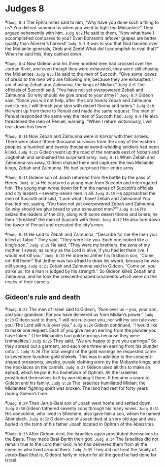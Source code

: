 # Judges 8

¶`Judg 8:1` The Ephraimites said to him, “Why have you done such a thing to us? You did not summon us when you went to fight the Midianites!” They argued vehemently with him.
`Judg 8:2` He said to them, “Now what have I accomplished compared to you? Even Ephraim’s leftover grapes are better quality than Abiezer’s harvest!
`Judg 8:3` It was to you that God handed over the Midianite generals, Oreb and Zeeb! What did I accomplish to rival that?” When he said this, they calmed down.

¶`Judg 8:4` Now Gideon and his three hundred men had crossed over the Jordan River, and even though they were exhausted, they were still chasing the Midianites.
`Judg 8:5` He said to the men of Succoth, “Give some loaves of bread to the men who are following me, because they are exhausted. I am chasing Zebah and Zalmunna, the kings of Midian.”
`Judg 8:6` The officials of Succoth said, “You have not yet overpowered Zebah and Zalmunna. So why should we give bread to your army?”
`Judg 8:7` Gideon said, “Since you will not help, after the Lord hands Zebah and Zalmunna over to me, I will thresh your skin with desert thorns and briers.”
`Judg 8:8` He went up from there to Penuel and made the same request. The men of Penuel responded the same way the men of Succoth had.
`Judg 8:9` He also threatened the men of Penuel, warning, “When I return victoriously, I will tear down this tower.”

¶`Judg 8:10` Now Zebah and Zalmunna were in Karkor with their armies. There were about fifteen thousand survivors from the army of the eastern peoples; a hundred and twenty thousand sword-wielding soldiers had been killed.
`Judg 8:11` Gideon went up the road of the nomads east of Nobah and Jogbehah and ambushed the surprised army.
`Judg 8:12` When Zebah and Zalmunna ran away, Gideon chased them and captured the two Midianite kings, Zebah and Zalmunna. He had surprised their entire army.

¶`Judg 8:13` Gideon son of Joash returned from the battle by the pass of Heres.
`Judg 8:14` He captured a young man from Succoth and interrogated him. The young man wrote down for him the names of Succoth’s officials and city leaders – seventy-seven men in all.
`Judg 8:15` He approached the men of Succoth and said, “Look what I have! Zebah and Zalmunna! You insulted me, saying, ‘You have not yet overpowered Zebah and Zalmunna. So why should we give bread to your exhausted men?’”
`Judg 8:16` He seized the leaders of the city, along with some desert thorns and briers; he then “threshed” the men of Succoth with them.
`Judg 8:17` He also tore down the tower of Penuel and executed the city’s men.

¶`Judg 8:18` He said to Zebah and Zalmunna, “Describe for me the men you killed at Tabor.” They said, “They were like you. Each one looked like a king’s son.”
`Judg 8:19` He said, “They were my brothers, the sons of my mother. I swear, as surely as the Lord is alive, if you had let them live, I would not kill you.”
`Judg 8:20` He ordered Jether his firstborn son, “Come on! Kill them!” But Jether was too afraid to draw his sword, because he was still young.
`Judg 8:21` Zebah and Zalmunna said to Gideon, “Come on, you strike us, for a man is judged by his strength.” So Gideon killed Zebah and Zalmunna, and he took the crescent-shaped ornaments which were on the necks of their camels.

## Gideon's rule and death
¶`Judg 8:22` The men of Israel said to Gideon, “Rule over us – you, your son, and your grandson. For you have delivered us from Midian’s power.”
`Judg 8:23` Gideon said to them, “I will not rule over you, nor will my son rule over you. The Lord will rule over you.”
`Judg 8:24` Gideon continued, “I would like to make one request. Each of you give me an earring from the plunder you have taken.” (The Midianites had gold earrings because they were Ishmaelites.)
`Judg 8:25` They said, “We are happy to give you earrings.” So they spread out a garment, and each one threw an earring from his plunder onto it.
`Judg 8:26` The total weight of the gold earrings he requested came to seventeen hundred gold shekels. This was in addition to the crescent-shaped ornaments, jewelry, purple clothing worn by the Midianite kings, and the necklaces on the camels.
`Judg 8:27` Gideon used all this to make an ephod, which he put in his hometown of Ophrah. All the Israelites prostituted themselves to it by worshiping it there. It became a snare to Gideon and his family.
`Judg 8:28` The Israelites humiliated Midian; the Midianites’ fighting spirit was broken. The land had rest for forty years during Gideon’s time.

¶`Judg 8:29` Then Jerub-Baal son of Joash went home and settled down.
`Judg 8:30` Gideon fathered seventy sons through his many wives.
`Judg 8:31` His concubine, who lived in Shechem, also gave him a son, whom he named Abimelech.
`Judg 8:32` Gideon son of Joash died at a very old age and was buried in the tomb of his father Joash located in Ophrah of the Abiezrites.

¶`Judg 8:33` After Gideon died, the Israelites again prostituted themselves to the Baals. They made Baal-Berith their god.
`Judg 8:34` The Israelites did not remain true to the Lord their God, who had delivered them from all the enemies who lived around them.
`Judg 8:35` They did not treat the family of Jerub-Baal (that is, Gideon) fairly in return for all the good he had done for Israel.
